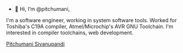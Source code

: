 - 👋 Hi, I’m @pitchumani,

I'm a software engineer, working in system software tools. Worked for Toshiba's C19A compiler, Atmel/Microchip's AVR GNU Toolchain.
I'm interested in compiler toolchains, web development. 

<div class="badge-base LI-profile-badge" data-locale="en_US" data-size="medium" data-theme="dark" data-type="VERTICAL" data-vanity="pitchumanis" data-version="v1"><a class="badge-base__link LI-simple-link" href="https://in.linkedin.com/in/pitchumanis?trk=profile-badge">Pitchumani Sivanupandi</a></div>
              
<!---
pitchumani/pitchumani is a ✨ special ✨ repository because its `README.md` (this file) appears on your GitHub profile.
You can click the Preview link to take a look at your changes.
--->
